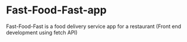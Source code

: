 # Fast-Food-Fast-app
Fast-Food-Fast​ is a food delivery service app for a restaurant (Front end development using fetch API)
